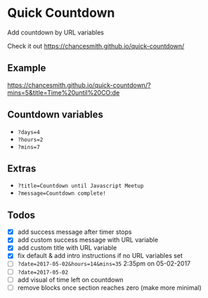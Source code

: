 # Quick Countdown
Add countdown by URL variables

Check it out
https://chancesmith.github.io/quick-countdown/

## Example
https://chancesmith.github.io/quick-countdown/?mins=5&title=Time%20until%20CO:de

## Countdown variables
- `?days=4`
- `?hours=2`
- `?mins=7`

## Extras
- `?title=Countdown until Javascript Meetup`
- `?message=Countdown complete!`

## Todos
- [X] add success message after timer stops
- [X] add custom success message with URL variable
- [X] add custom title with URL variable
- [X] fix default & add intro instructions if no URL variables set
- [ ] `?date=2017-05-02&hours=14&mins=35` 2:35pm on 05-02-2017
- [ ] `?date=2017-05-02`
- [ ] add visual of time left on countdown
- [ ] remove blocks once section reaches zero (make more minimal)
